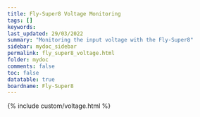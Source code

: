 ```yaml
---
title: Fly-Super8 Voltage Monitoring
tags: []
keywords: 
last_updated: 29/03/2022
summary: "Monitoring the input voltage with the Fly-Super8"
sidebar: mydoc_sidebar
permalink: fly_super8_voltage.html
folder: mydoc
comments: false
toc: false
datatable: true
boardname: Fly-Super8
---
```


{% include custom/voltage.html %}  
